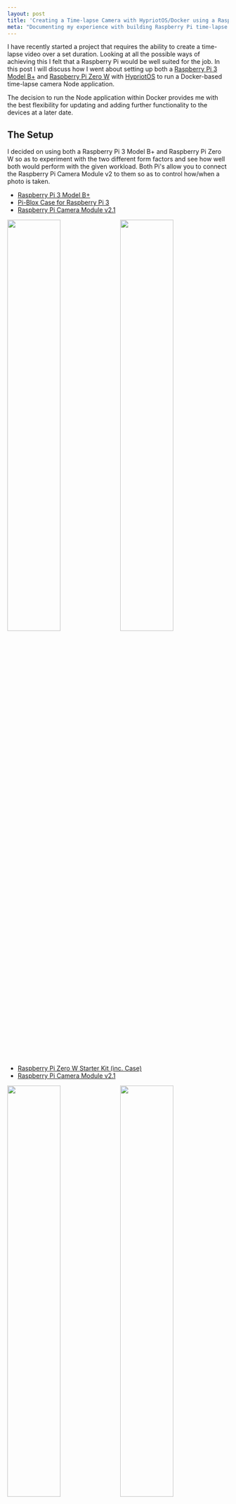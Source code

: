 ```yaml
---
layout: post
title: 'Creating a Time-lapse Camera with HypriotOS/Docker using a Raspberry Pi 3B+ and Raspberry Pi Zero W'
meta: "Documenting my experience with building Raspberry Pi time-lapse camera's using HypriotOS and Docker"
---
```


I have recently started a project that requires the ability to create a time-lapse video over a set duration.
Looking at all the possible ways of achieving this I felt that a Raspberry Pi would be well suited for the job.
In this post I will discuss how I went about setting up both a [Raspberry Pi 3 Model B+](https://www.raspberrypi.org/products/raspberry-pi-3-model-b-plus/) and [Raspberry Pi Zero W](https://www.raspberrypi.org/products/raspberry-pi-zero-w/) with [HypriotOS](https://blog.hypriot.com/) to run a Docker-based time-lapse camera Node application.

<!--more-->

The decision to run the Node application within Docker provides me with the best flexibility for updating and adding further functionality to the devices at a later date.

## The Setup

I decided on using both a Raspberry Pi 3 Model B+ and Raspberry Pi Zero W so as to experiment with the two different form factors and see how well both would perform with the given workload.
Both Pi's allow you to connect the Raspberry Pi Camera Module v2 to them so as to control how/when a photo is taken.

- [Raspberry Pi 3 Model B+](https://www.amazon.co.uk/Raspberry-Pi-Model-64-Bit-Processor/dp/B07BDR5PDW)
- [Pi-Blox Case for Raspberry Pi 3](https://www.amazon.co.uk/Pi-Blox-Raspberry-Model-Camera-Black/dp/B017Z32E8A/)
- [Raspberry Pi Camera Module v2.1](https://www.amazon.co.uk/Raspberry-Pi-1080p-Camera-Module/dp/B01ER2SKFS/)

<div>
  <img style="width:49%;padding:0;float:left" src="/uploads/creating-a-time-lapse-camera-with-hypriotos-docker-using-a-raspberry-pi-3b-plus-and-raspberry-pi-zero-w/pi3b.jpg" />
  <img style="width:49%;padding:0;float:right" src="/uploads/creating-a-time-lapse-camera-with-hypriotos-docker-using-a-raspberry-pi-3b-plus-and-raspberry-pi-zero-w/pi3b-built.jpg" />
  <div style="clear:both"></div>
</div>

- [Raspberry Pi Zero W Starter Kit (inc. Case)](https://www.amazon.co.uk/Raspberry-Pi-Zero-Starter-Kit/dp/B072LWBL37/)
- [Raspberry Pi Camera Module v2.1](https://www.amazon.co.uk/Raspberry-Pi-1080p-Camera-Module/dp/B01ER2SKFS/)

<div>
  <img style="width:49%;padding:0;float:left" src="/uploads/creating-a-time-lapse-camera-with-hypriotos-docker-using-a-raspberry-pi-3b-plus-and-raspberry-pi-zero-w/pizero.jpg" />
  <img style="width:49%;padding:0;float:right" src="/uploads/creating-a-time-lapse-camera-with-hypriotos-docker-using-a-raspberry-pi-3b-plus-and-raspberry-pi-zero-w/pizero-built.jpg" />
  <div style="clear:both"></div>
</div>

## Building the Node Application

Now that I had decided on the equipment I was going to use, the next task was to create the [`timelapse.js`](https://github.com/eddmann/pi-timelapse/blob/master/timelapse.js) Node application.
The application is a simple script which uses `setInterval` to block and call the give `shoot` function with the desired delay.
Photos are organised into a deterministic `/year/month/day/hour/` directory structure, and each photos follows a `year_month_day_hour_minutes_seconds.jpg` naming convention.
The actual act of taking the photo (with desired options) is delegated to the [`raspistill`](https://www.raspberrypi.org/documentation/usage/camera/raspicam/raspistill.md) command-line tool which is provided by the Raspberry Pi organisation.

```js
const { mkdirSync } = require('fs');
const { execSync } = require('child_process');

const toMilliseconds = seconds => seconds * 1000;

const getCurrentDate = () => {
  const now = new Date();
  const pad = number => number.toString().padStart(2, '0');

  return {
    year: now.getFullYear(),
    month: pad(now.getMonth() + 1),
    day: pad(now.getDate()),
    hours: pad(now.getHours()),
    minutes: pad(now.getMinutes()),
    seconds: pad(now.getSeconds()),
  };
};

const getDirectoryPath = path => {
  const { year, month, day, hours } = getCurrentDate();

  return `${path}/${year}/${month}/${day}/${hours}`;
};

const getFileName = path => {
  const { year, month, day, hours, minutes, seconds } = getCurrentDate();

  return `${path}/${year}_${month}_${day}_${hours}_${minutes}_${seconds}.jpg`;
};

const shoot = (basePath, options) => {
  const directory = getDirectoryPath(basePath);

  mkdirSync(directory, { recursive: true });

  const file = getFileName(directory);

  const output = execSync(`/opt/vc/bin/raspistill ${options} -o ${file}`);

  console.log(file);
};

const delay = process.env.TIME_DELAY || 30;
const basePath = process.env.BASE_PATH || '/var/photos';
const options = process.env.OPTIONS || '';

console.log(`Delay: ${delay}s, Path: '${basePath}', Options: '${options}'`);

setInterval(shoot, toMilliseconds(delay), basePath, options);
```

This script was then packaged into a Docker image using the following [`Dockerfile`](https://github.com/eddmann/pi-timelapse/blob/master/Dockerfile) file.

```docker
FROM balenalib/raspberry-pi-debian-node:11.3.0-stretch-run
RUN apt-get update -y && apt-get install libraspberrypi-bin -y
COPY timelapse.js /var/timelapse.js
VOLUME /var/photos
CMD ["node", "/var/timelapse.js"]
```

The image ensures that the [user-land](https://github.com/raspberrypi/userland) Raspberry Pi libraries are available (giving us access to `raspistill`) and provides us with a volume we can mount to our host OS - so as to persist photos taken regardless of the current container instance going away.

With these two files in place I was now able to build and push the image to [Docker Hub](https://hub.docker.com/r/eddmann/pi-timelapse) for later use on the Raspberry Pi's.

## Building the HypriotOS Image

The [Hypriot](https://github.com/hypriot) project takes a lot of the pain out of getting setup with using Docker on the Raspberry Pi and it's ARM architecture.
It also includes the [cloud-init](https://cloudinit.readthedocs.io/en/latest/) library which allows you to clearly define how you wish the instance to be provisioned on first boot.

In regards to the two time-lapse devices I used the following cloud-config, specified in [`user-data.yml`](https://github.com/eddmann/pi-timelapse/blob/master/hypriot/user-data.yml).

```yaml
#cloud-config

hostname: timelapse
manage_etc_hosts: true

users:
  - name: pi
    gecos: 'Raspberry Pi'
    sudo: ALL=(ALL) NOPASSWD:ALL
    shell: /bin/bash
    groups: users,docker,video
    plain_text_passwd: password
    lock_passwd: false
    ssh_pwauth: true
    chpasswd: { expire: false }

locale: 'en_US.UTF-8'
timezone: 'Europe/London'

write_files:
  - content: |
      allow-hotplug wlan0
      iface wlan0 inet dhcp
      wpa-conf /etc/wpa_supplicant/wpa_supplicant.conf
      iface default inet dhcp
    path: /etc/network/interfaces.d/wlan0
  - content: |
      country=GB
      ctrl_interface=DIR=/var/run/wpa_supplicant GROUP=netdev
      update_config=1
      network={
        ssid="ssid"
        psk="password"
        proto=RSN
        key_mgmt=WPA-PSK
        pairwise=CCMP
        auth_alg=OPEN
      }
    path: /etc/wpa_supplicant/wpa_supplicant.conf

runcmd:
  - 'systemctl restart avahi-daemon'
  - 'ifup wlan0'
  - 'mkdir -p /home/pi/photos'
  - [
      docker, run,
      "-d", "--privileged",
      "--restart", "always",
      "--volume", "/home/pi/photos:/var/photos",
      "--name", "timelapse",
      "--env", "TIME_DELAY=30",
      "--env", 'OPTIONS=""',
      "eddmann/pi-timelapse"
    ]
```

This provisions the given instance with the desired user account, WiFi access and starts the Docker container instance with the provided options.
As well as this definition I was also required to ensure that the camera module was enabled, to do this I created a [`boot-config.txt`](https://github.com/eddmann/pi-timelapse/blob/master/hypriot/boot-config.txt) file like so.

```ini
hdmi_force_hotplug=1
enable_uart=0

# camera settings, see http://elinux.org/RPiconfig#Camera
start_x=1
disable_camera_led=1
gpu_mem=128

# Enable audio (added by raspberrypi-sys-mods)
dtparam=audio=on
```

With these two files now defined I was able to use the [flash script](https://github.com/hypriot/flash) provided by Hypriot to easily write the given image to two separate MicroSD cards.
The only varying factor per image was the desired hostname, and as such I was able to supply this whilst invoking the flash script.

```bash
flash \
  --hostname timelapse \
  --userdata user-data.yml \
  --bootconf boot-config.txt \
  https://github.com/hypriot/image-builder-rpi/releases/download/v1.10.0-rc2/hypriotos-rpi-v1.10.0-rc2.img.zip
```

With both the Docker and Raspberry Pi HypriotOS images now written I was able to move on to actually experimenting with the devices. 📸

## Booting the Raspberry Pi Time-lapse Camera

After inserting MicroSD cards into each Raspberry Pi I was able to access both devices via SSH using the chosen hostnames (i.e `timelapse.local`).
The Docker container had been successfully configured to start at boot time and would restart automatically given any error that occurs.

![Complete Raspberry Pi Builds](/uploads/creating-a-time-lapse-camera-with-hypriotos-docker-using-a-raspberry-pi-3b-plus-and-raspberry-pi-zero-w/pi-built.jpg)

The only step now is to wait for the time-lapse to complete and then finally I can stitch the images together using some simple video editing software.
